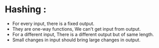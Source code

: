 # Hashing :

- For every input, there is a fixed output.
- They are one-way functions, We can't get input from output.
- For a different input, There is a different output but of same length.
- Small changes in input should bring large changes in output.

